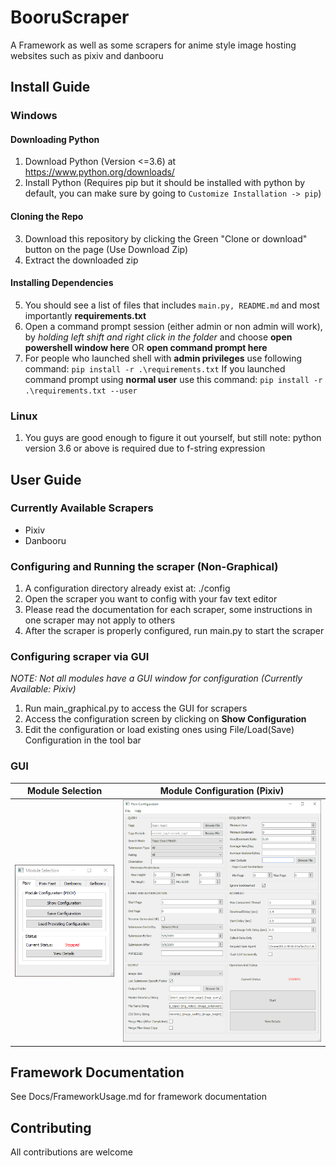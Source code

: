 # BooruScraper
A Framework as well as some scrapers for anime style image hosting websites such as pixiv and danbooru

## Install Guide
### Windows
#### Downloading Python
1. Download Python (Version <=3.6) at https://www.python.org/downloads/
2. Install Python (Requires pip but it should be installed with python by default, you can make sure by going to `Customize Installation -> pip`)
#### Cloning the Repo
3. Download this repository by clicking the Green "Clone or download" button on the page (Use Download Zip)
4. Extract the downloaded zip
#### Installing Dependencies
5. You should see a list of files that includes `main.py, README.md` and most importantly **requirements.txt**
6. Open a command prompt session (either admin or non admin will work), by *holding left shift and right click in the folder* and choose **open powershell window here** OR **open command prompt here**
7. For people who launched shell with **admin privileges** use following command: `pip install -r .\requirements.txt`
If you launched command prompt using **normal user** use this command:  `pip install -r .\requirements.txt --user`

### Linux
1. You guys are good enough to figure it out yourself, but still note: python version 3.6 or above is required due to f-string expression

## User Guide
### Currently Available Scrapers
- Pixiv
- Danbooru
### Configuring and Running the scraper (Non-Graphical)
1. A configuration directory already exist at: ./config
2. Open the scraper you want to config with your fav text editor
3. Please read the documentation for each scraper, some instructions in one scraper may not apply to others
4. After the scraper is properly configured, run main.py to start the scraper
### Configuring scraper via GUI
*NOTE: Not all modules have a GUI window for configuration (Currently Available: Pixiv)*
1. Run main_graphical.py to access the GUI for scrapers
2. Access the configuration screen by clicking on **Show Configuration**
3. Edit the configuration or load existing ones using File/Load(Save) Configuration in the tool bar
### GUI
Module Selection           |  Module Configuration (Pixiv)
---------------------------|-------------------------
![ModuleSelections](ReadmeImages/module_select.png)|![ModulePixiv](ReadmeImages/pixiv_module.png)



## Framework Documentation
See Docs/FrameworkUsage.md for framework documentation

## Contributing
All contributions are welcome
